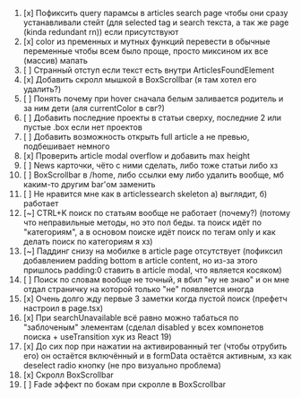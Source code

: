 1. [x] Пофиксить query парамсы в articles search page чтобы они сразу устанавливали стейт (для selected tag и search текста, а так же page (kinda redundant rn)) если присутствуют
2. [x] color из пременных и мутных функций перевести в обычные переменные чтобы всем было проще, просто миксином их все (массив) мапать
3. [ ] Странный отступ если текст есть внутри ArticlesFoundElement
4. [x] Добавить скролл мышкой в BoxScrollbar (я там хотел его удалить?)
5. [ ] Понять почему при hover сначала белым заливается родитель и за ним дети (аля currentColor в свг?)
6. [ ] Добавить последние проекты в статьи сверху, последние 2 или пустые .box если нет проектов
7. [ ] Добавить возможность открыть full article а не превью, подбешивает немного
8. [x] Проверить article modal overflow и добавить max height
9. [ ] News карточки, чёто с ними сделать, либо тоже статьи либо хз
10. [ ] BoxScrollbar в /home, либо ссылки ему либо удалить вообще, мб каким-то другим bar'ом заменить
11. [ ] Не нравится мне как в articlessearch skeleton а) выглядит, б) работает
12. [~] CTRL+K поиск по статьям вообще не работает (почему?) (потому что неправильные методы, но это пол беды. та поиск идёт по "категориям", а в основом поиске идёт поиск по тегам only и как делать поиск по категориям я хз)
13. [~] Паддинг снизу на мобилке в article page отсутствует (пофиксил добавлением padding bottom в article content, но из-за этого пришлось padding:0 ставить в article modal, что является косяком)
14. [ ] Поиск по словам вообще не точный, я вбил "ну не знаю" и он мне отдал страничку на которой только "не" появляется иногда
15. [x] Очень долго жду первые 3 заметки когда пустой поиск (префетч настроил в page.tsx)
16. [x] При searchUnavailable всё равно можно табаться по "заблоченым" элементам (сделал disabled у всех компонетов поиска + useTransition хук из React 19)
17. [x] До сих пор при нажатии на активированный тег (чтобы отрубить его) он остаётся включённый и в formData остаётся активным, хз как deselect radio кнопку (не про визуально проблема)
18. [x] Скролл BoxScrollbar
19. [ ] Fade эффект по бокам при скролле в BoxScrollbar
